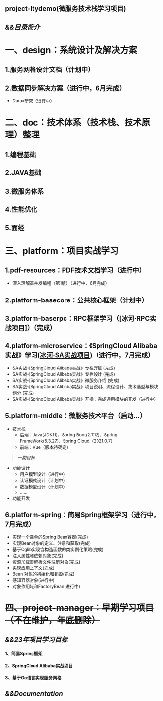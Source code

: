 **project-ltydemo(微服务技术栈学习项目)**
---
***&&目录简介***
---
# 一、design：系统设计及解决方案
## 1.服务网格设计文档（计划中）
## 2.数据同步解决方案（进行中，6月完成）
- Datax研究（进行中）
# 二、doc：技术体系（技术栈、技术原理）整理
## 1.编程基础
## 2.JAVA基础
## 3.微服务体系
## 4.性能优化
## 5.面经
# 三、platform：项目实战学习
## 1.pdf-resources：PDF技术文档学习（进行中）
- 深入理解高并发编程（第1版）（进行中、6月完成）
## 2.platform-basecore：公共核心框架（计划中）
## 3.platform-baserpc：RPC框架学习（[冰河·RPC实战项目]）（完成）
## 4.platform-microservice：《SpringCloud Alibaba实战》学习([冰河·SA实战项目](https://mp.weixin.qq.com/mp/appmsgalbum?__biz=Mzg4MjU0OTM1OA==&action=getalbum&album_id=2337104419664084992&scene=173&from_msgid=2247500464&from_itemidx=1&count=3&nolastread=1#wechat_redirect))（进行中，7月完成）
- SA实战·《SpringCloud Alibaba实战》专栏开篇 (完成)
- SA实战·《SpringCloud Alibaba实战》专栏设计 (完成)
- SA实战·《SpringCloud Alibaba实战》微服务介绍 (完成)
- SA实战·《SpringCloud Alibaba实战》项目说明、流程设计、技术选型与模块划分 (完成)
- SA实战·《SpringCloud Alibaba实战》开撸：完成通用模块的开发（进行中）
## 5.platform-middle：微服务技术平台（启动...）
- 技术栈
  - 后端：Java(JDK11)、Spring Boot(2.7.12)、Spring FrameWork(5.3.27)、Spring Cloud（2021.0.7）
  - 前端：Vue（版本待确定）
>**_一期目标_**
- 功能设计
  - 用户模型设计（进行中）
  - 认证模式设计（计划中）
  - 数据模型设计（计划中）
  - ......
- 功能开发
## 6.platform-spring：简易Spring框架学习（进行中，7月完成）
- 实现一个简单的Spring Bean容器(完成)
- 实现Bean对象的定义、注册和获取(完成)
- 基于Cglib实现含构造函数的类实例化策略(完成)
- 注入属性和依赖对象(完成)
- 资源加载器解析文件注册对象(完成)
- 实现应用上下文(完成)
- Bean 对象的初始化和销毁(完成)
- 感知容器对象(进行中)
- 对象作用域和FactoryBean(进行中)
# ~~四、project-manager：早期学习项目（不在维护，年底删除）~~

***&&23年项目学习目标***
---
#### 1、简易Spring框架
#### 2、SpringCloud Alibaba实战项目
#### 3、基于Go语言实现服务网格

***&&Documentation***
---